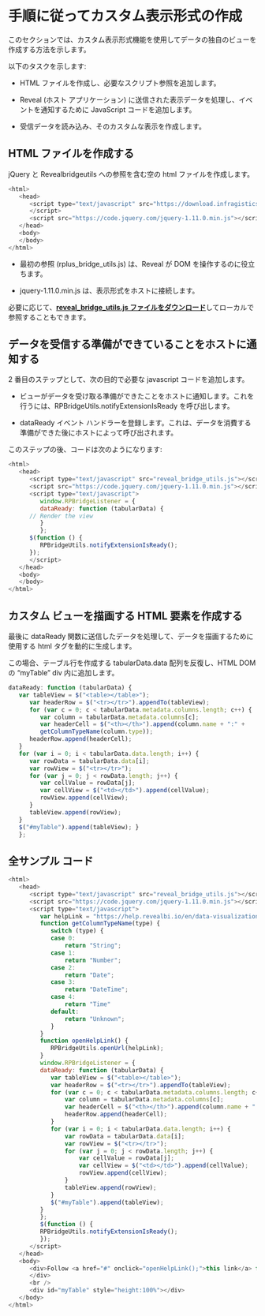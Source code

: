 # 手順に従ってカスタム表示形式の作成

このセクションでは、カスタム表示形式機能を使用してデータの独自のビューを作成する方法を示します。

以下のタスクを示します:

-	HTML ファイルを作成し、必要なスクリプト参照を追加します。

-	Reveal (ホスト アプリケーション) に送信された表示データを処理し、イベントを通知するために JavaScript コードを追加します。

-	受信データを読み込み、そのカスタムな表示を作成します。

## HTML ファイルを作成する
jQuery と Revealbridgeutils への参照を含む空の html ファイルを作成します。

``` js
<html>
   <head>
      <script type="text/javascript" src="https://download.infragistics.com/reveal/custom-visualization/reveal_bridge_utils.js">
      </script>
      <script src="https://code.jquery.com/jquery-1.11.0.min.js"></script>
   </head>
   <body>
   </body>
</html>
```

-	最初の参照 (rplus_bridge_utils.js) は、Reveal が DOM を操作するのに役立ちます。

-	jquery-1.11.0.min.js は、表示形式をホストに接続します。

必要に応じて、[**reveal_bridge_utils.js ファイルをダウンロード**](https://download.infragistics.com/reveal/custom-visualization/reveal_bridge_utils.js)してローカルで参照することもできます。

## データを受信する準備ができていることをホストに通知する
2 番目のステップとして、次の目的で必要な javascript コードを追加します。

-	ビューがデータを受け取る準備ができたことをホストに通知します。これを行うには、RPBridgeUtils.notifyExtensionIsReady を呼び出します。

-	dataReady イベント ハンドラーを登録します。これは、データを消費する準備ができた後にホストによって呼び出されます。

このステップの後、コードは次のようになります:

``` js
<html>
   <head>
      <script type="text/javascript" src="reveal_bridge_utils.js"></script>
      <script src="https://code.jquery.com/jquery-1.11.0.min.js"></script>
      <script type="text/javascript">
         window.RPBridgeListener = {
         dataReady: function (tabularData) {
      // Render the view
         }
         };
      $(function () {
         RPBridgeUtils.notifyExtensionIsReady();
      });
      </script>
   </head>
   <body>
   </body>
</html>
```

## カスタム ビューを描画する HTML 要素を作成する
最後に dataReady 関数に送信したデータを処理して、データを描画するために使用する html タグを動的に生成します。

この場合、テーブル行を作成する tabularData.data 配列を反復し、HTML DOM の “myTable” div 内に追加します。

``` js
dataReady: function (tabularData) {
   var tableView = $("<table></table>");
      var headerRow = $("<tr></tr>").appendTo(tableView);
      for (var c = 0; c < tabularData.metadata.columns.length; c++) {
         var column = tabularData.metadata.columns[c];
         var headerCell = $("<th></th>").append(column.name + ":" +
         getColumnTypeName(column.type));
      headerRow.append(headerCell);
   }
   for (var i = 0; i < tabularData.data.length; i++) {
      var rowData = tabularData.data[i];
      var rowView = $("<tr></tr>");
      for (var j = 0; j < rowData.length; j++) {
         var cellValue = rowData[j];
         var cellView = $("<td></td>").append(cellValue);
         rowView.append(cellView);
      }
      tableView.append(rowView);
   }
   $("#myTable").append(tableView); }
   };
```

## 全サンプル コード

``` js
<html>
   <head>
      <script type="text/javascript" src="reveal_bridge_utils.js"></script>
      <script src="https://code.jquery.com/jquery-1.11.0.min.js"></script>
      <script type="text/javascript">
         var helpLink = "https://help.revealbi.io/en/data-visualizations/visualization-types/diy-visualizations.html";
         function getColumnTypeName(type) {
         	switch (type) {
         	case 0:
         		return "String";
         	case 1:
         		return "Number";
         	case 2:
         		return "Date";
         	case 3:
         		return "DateTime";
         	case 4:
         		return "Time"
         	default:
         		return "Unknown";
         	}
         }
         function openHelpLink() {
         	RPBridgeUtils.openUrl(helpLink);
         }
         window.RPBridgeListener = {
         dataReady: function (tabularData) {
         	var tableView = $("<table></table>");
         	var headerRow = $("<tr></tr>").appendTo(tableView);
         	for (var c = 0; c < tabularData.metadata.columns.length; c++) {
         		var column = tabularData.metadata.columns[c];
         		var headerCell = $("<th></th>").append(column.name + ":" + getColumnTypeName(column.type));
         		headerRow.append(headerCell);
         	}
         	for (var i = 0; i < tabularData.data.length; i++) {
         		var rowData = tabularData.data[i];
         		var rowView = $("<tr></tr>");
         		for (var j = 0; j < rowData.length; j++) {
         			var cellValue = rowData[j];
         			var cellView = $("<td></td>").append(cellValue);
         			rowView.append(cellView);
         		}
         		tableView.append(rowView);
         	}
         	$("#myTable").append(tableView);
         }
         };
         $(function () {
         RPBridgeUtils.notifyExtensionIsReady();
         });
      </script>
   </head>
   <body>
      <div>Follow <a href="#" onclick="openHelpLink();">this link</a> for this visualization's implementation.
      </div>
      <br />
      <div id="myTable" style="height:100%"></div>
   </body>
</html>
```
